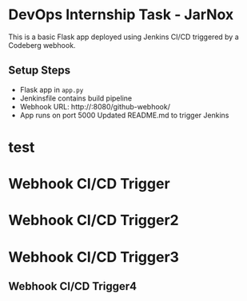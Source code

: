 # DevOps Internship Task - JarNox

This is a basic Flask app deployed using Jenkins CI/CD triggered by a Codeberg webhook.

## Setup Steps
- Flask app in `app.py`
- Jenkinsfile contains build pipeline
- Webhook URL: http://<your-vm-ip>:8080/github-webhook/
- App runs on port 5000
Updated README.md to trigger Jenkins
# test
# Webhook CI/CD Trigger
# Webhook CI/CD Trigger2
# Webhook CI/CD Trigger3
## Webhook CI/CD Trigger4
